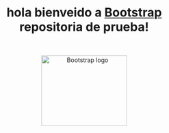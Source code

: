 <h1 align="center">hola bienveido a <a href="https://getbootstrap.com/">Bootstrap</a> repositoria de prueba!</h1><br>
<p align="center">
  <a href="https://getbootstrap.com/">
    <img src="https://static.vecteezy.com/system/resources/previews/020/502/472/original/lamborghini-brand-logo-car-symbol-white-design-italian-automobile-illustration-with-black-background-free-vector.jpg" alt="Bootstrap logo" width="200" height="165">
  </a>
</p>

